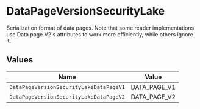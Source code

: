 # DataPageVersionSecurityLake

Serialization format of data pages. Note that some reader implementations use Data page V2's attributes to work more efficiently, while others ignore it.


## Values

| Name                                    | Value                                   |
| --------------------------------------- | --------------------------------------- |
| `DataPageVersionSecurityLakeDataPageV1` | DATA_PAGE_V1                            |
| `DataPageVersionSecurityLakeDataPageV2` | DATA_PAGE_V2                            |